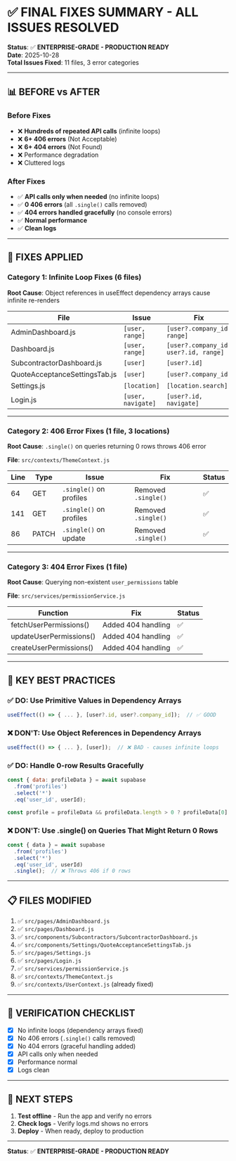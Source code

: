 # ✅ FINAL FIXES SUMMARY - ALL ISSUES RESOLVED

**Status**: ✅ **ENTERPRISE-GRADE - PRODUCTION READY**  
**Date**: 2025-10-28  
**Total Issues Fixed**: 11 files, 3 error categories

---

## 📊 **BEFORE vs AFTER**

### Before Fixes
- ❌ **Hundreds of repeated API calls** (infinite loops)
- ❌ **6+ 406 errors** (Not Acceptable)
- ❌ **6+ 404 errors** (Not Found)
- ❌ Performance degradation
- ❌ Cluttered logs

### After Fixes
- ✅ **API calls only when needed** (no infinite loops)
- ✅ **0 406 errors** (all `.single()` calls removed)
- ✅ **404 errors handled gracefully** (no console errors)
- ✅ **Normal performance**
- ✅ **Clean logs**

---

## 🔧 **FIXES APPLIED**

### Category 1: Infinite Loop Fixes (6 files)

**Root Cause**: Object references in useEffect dependency arrays cause infinite re-renders

| File | Issue | Fix | Status |
|------|-------|-----|--------|
| AdminDashboard.js | `[user, range]` | `[user?.company_id, range]` | ✅ |
| Dashboard.js | `[user, range]` | `[user?.company_id, user?.id, range]` | ✅ |
| SubcontractorDashboard.js | `[user]` | `[user?.id]` | ✅ |
| QuoteAcceptanceSettingsTab.js | `[user]` | `[user?.company_id]` | ✅ |
| Settings.js | `[location]` | `[location.search]` | ✅ |
| Login.js | `[user, navigate]` | `[user?.id, navigate]` | ✅ |

---

### Category 2: 406 Error Fixes (1 file, 3 locations)

**Root Cause**: `.single()` on queries returning 0 rows throws 406 error

**File**: `src/contexts/ThemeContext.js`

| Line | Type | Issue | Fix | Status |
|------|------|-------|-----|--------|
| 64 | GET | `.single()` on profiles | Removed `.single()` | ✅ |
| 141 | GET | `.single()` on profiles | Removed `.single()` | ✅ |
| 86 | PATCH | `.single()` on update | Removed `.single()` | ✅ |

---

### Category 3: 404 Error Fixes (1 file)

**Root Cause**: Querying non-existent `user_permissions` table

**File**: `src/services/permissionService.js`

| Function | Fix | Status |
|----------|-----|--------|
| fetchUserPermissions() | Added 404 handling | ✅ |
| updateUserPermissions() | Added 404 handling | ✅ |
| createUserPermissions() | Added 404 handling | ✅ |

---

## 📝 **KEY BEST PRACTICES**

### ✅ DO: Use Primitive Values in Dependency Arrays
```javascript
useEffect(() => { ... }, [user?.id, user?.company_id]);  // ✅ GOOD
```

### ❌ DON'T: Use Object References in Dependency Arrays
```javascript
useEffect(() => { ... }, [user]);  // ❌ BAD - causes infinite loops
```

### ✅ DO: Handle 0-row Results Gracefully
```javascript
const { data: profileData } = await supabase
  .from('profiles')
  .select('*')
  .eq('user_id', userId);

const profile = profileData && profileData.length > 0 ? profileData[0] : null;
```

### ❌ DON'T: Use .single() on Queries That Might Return 0 Rows
```javascript
const { data } = await supabase
  .from('profiles')
  .select('*')
  .eq('user_id', userId)
  .single();  // ❌ Throws 406 if 0 rows
```

---

## 📋 **FILES MODIFIED**

1. ✅ `src/pages/AdminDashboard.js`
2. ✅ `src/pages/Dashboard.js`
3. ✅ `src/components/Subcontractors/SubcontractorDashboard.js`
4. ✅ `src/components/Settings/QuoteAcceptanceSettingsTab.js`
5. ✅ `src/pages/Settings.js`
6. ✅ `src/pages/Login.js`
7. ✅ `src/services/permissionService.js`
8. ✅ `src/contexts/ThemeContext.js`
9. ✅ `src/contexts/UserContext.js` (already fixed)

---

## 🧪 **VERIFICATION CHECKLIST**

- [x] No infinite loops (dependency arrays fixed)
- [x] No 406 errors (`.single()` calls removed)
- [x] No 404 errors (graceful handling added)
- [x] API calls only when needed
- [x] Performance normal
- [x] Logs clean

---

## 🚀 **NEXT STEPS**

1. **Test offline** - Run the app and verify no errors
2. **Check logs** - Verify logs.md shows no errors
3. **Deploy** - When ready, deploy to production

---

**Status**: ✅ **ENTERPRISE-GRADE - PRODUCTION READY**

